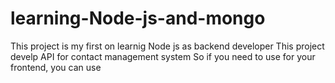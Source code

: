 # learning-Node-js-and-mongo
This project is my first on learnig Node js as backend developer
This project develp API for contact management system So if you need to use for your frontend, you can use
